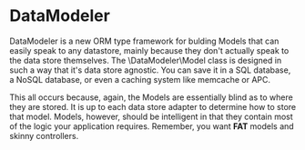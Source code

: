 # DataModeler
DataModeler is a new ORM type framework for bulding Models that can easily speak to any datastore, mainly because they don't actually speak to the data store themselves. The \DataModeler\Model class is designed in such a way that it's data store agnostic. You can save it in a SQL database, a NoSQL database, or even a caching system like memcache or APC.

This all occurs because, again, the Models are essentially blind as to where they are stored. It is up to each data store adapter to determine how to store that model. Models, however, should be intelligent in that they contain most of the logic your application requires. Remember, you want **FAT** models and skinny controllers.
